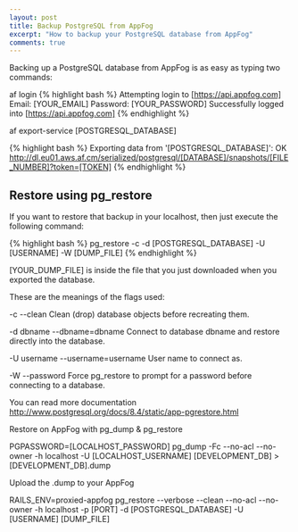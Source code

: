 ```yaml
---
layout: post
title: Backup PostgreSQL from AppFog
excerpt: "How to backup your PostgreSQL database from AppFog"
comments: true
---
```


Backing up a PostgreSQL database from AppFog is as easy as typing two commands:

af login
{% highlight bash %}
Attempting login to [https://api.appfog.com]
Email: [YOUR_EMAIL]
Password: [YOUR_PASSWORD]
Successfully logged into [https://api.appfog.com]
{% endhighlight %}

af export-service \[POSTGRESQL_DATABASE\]

{% highlight bash %}
Exporting data from '[POSTGRESQL_DATABASE]': OK
http://dl.eu01.aws.af.cm/serialized/postgresql/[DATABASE]/snapshots/[FILE_NUMBER]?token=[TOKEN]
{% endhighlight %}

## Restore using pg_restore

If you want to restore that backup in your localhost, then just execute the following command:

{% highlight bash %}
pg_restore -c -d [POSTGRESQL_DATABASE] -U [USERNAME] -W [DUMP_FILE]
{% endhighlight %}

\[YOUR_DUMP_FILE\] is inside the file that you just downloaded when you exported the database.

These are the meanings of the flags used:

-c
--clean
Clean (drop) database objects before recreating them.

-d dbname
--dbname=dbname
Connect to database dbname and restore directly into the database.

-U username
--username=username
User name to connect as.

-W
--password
Force pg_restore to prompt for a password before connecting to a database.

You can read more documentation http://www.postgresql.org/docs/8.4/static/app-pgrestore.html

Restore on AppFog with pg_dump & pg_restore

PGPASSWORD=\[LOCALHOST_PASSWORD\] pg_dump -Fc --no-acl --no-owner -h localhost -U \[LOCALHOST_USERNAME\] \[DEVELOPMENT_DB\] > \[DEVELOPMENT_DB\].dump

Upload the .dump to your AppFog

RAILS_ENV=proxied-appfog pg_restore --verbose --clean --no-acl --no-owner -h localhost -p \[PORT\] -d \[POSTGRESQL_DATABASE\] -U \[USERNAME\] \[DUMP_FILE\]